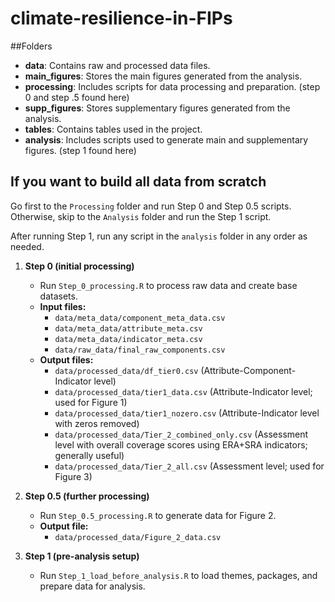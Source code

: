 # climate-resilience-in-FIPs

##Folders

- **data**: Contains raw and processed data files.
- **main_figures**: Stores the main figures generated from the analysis.
- **processing**: Includes scripts for data processing and preparation. (step 0 and step .5 found here)
- **supp_figures**: Stores supplementary figures generated from the analysis.
- **tables**: Contains tables used in the project.
- **analysis**: Includes scripts used to generate main and supplementary figures. (step 1 found here)


##  If you want to build all data from scratch
Go first to the `Processing` folder and run Step 0 and Step 0.5 scripts. Otherwise, skip to the `Analysis` folder and run the Step 1 script.

After running Step 1, run any script in the `analysis` folder in any order as needed.

1. **Step 0 (initial processing)**
   - Run `Step_0_processing.R` to process raw data and create base datasets.
   - **Input files:**
     - `data/meta_data/component_meta_data.csv`
     - `data/meta_data/attribute_meta.csv`
     - `data/meta_data/indicator_meta.csv`
     - `data/raw_data/final_raw_components.csv`
   - **Output files:**
     - `data/processed_data/df_tier0.csv` (Attribute-Component-Indicator level)
     - `data/processed_data/tier1_data.csv` (Attribute-Indicator level; used for Figure 1)
     - `data/processed_data/tier1_nozero.csv` (Attribute-Indicator level with zeros removed)
     - `data/processed_data/Tier_2_combined_only.csv` (Assessment level with overall coverage scores using ERA+SRA indicators; generally useful)
     - `data/processed_data/Tier_2_all.csv` (Assessment level; used for Figure 3)

2. **Step 0.5 (further processing)**
   - Run `Step_0.5_processing.R` to generate data for Figure 2.
   - **Output file:**
     - `data/processed_data/Figure_2_data.csv`

3. **Step 1 (pre-analysis setup)**
   - Run `Step_1_load_before_analysis.R` to load themes, packages, and prepare data for analysis.
